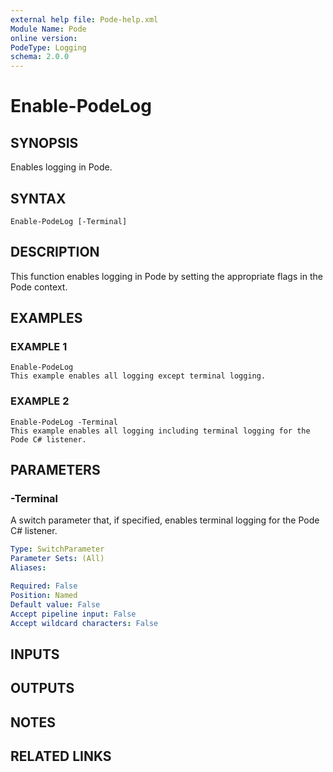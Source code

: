 ```yaml
---
external help file: Pode-help.xml
Module Name: Pode
online version:
PodeType: Logging
schema: 2.0.0
---
```


# Enable-PodeLog

## SYNOPSIS
Enables logging in Pode.

## SYNTAX

```
Enable-PodeLog [-Terminal]
```

## DESCRIPTION
This function enables logging in Pode by setting the appropriate flags in the Pode context.

## EXAMPLES

### EXAMPLE 1
```
Enable-PodeLog
This example enables all logging except terminal logging.
```

### EXAMPLE 2
```
Enable-PodeLog -Terminal
This example enables all logging including terminal logging for the Pode C# listener.
```

## PARAMETERS

### -Terminal
A switch parameter that, if specified, enables terminal logging for the Pode C# listener.

```yaml
Type: SwitchParameter
Parameter Sets: (All)
Aliases:

Required: False
Position: Named
Default value: False
Accept pipeline input: False
Accept wildcard characters: False
```

## INPUTS

## OUTPUTS

## NOTES

## RELATED LINKS
